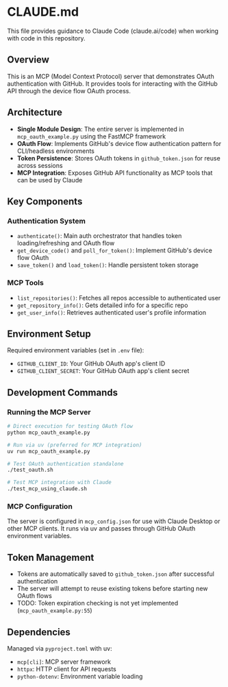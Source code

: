# CLAUDE.md

This file provides guidance to Claude Code (claude.ai/code) when working with code in this repository.

## Overview

This is an MCP (Model Context Protocol) server that demonstrates OAuth authentication with GitHub. It provides tools for interacting with the GitHub API through the device flow OAuth process.

## Architecture

- **Single Module Design**: The entire server is implemented in `mcp_oauth_example.py` using the FastMCP framework
- **OAuth Flow**: Implements GitHub's device flow authentication pattern for CLI/headless environments
- **Token Persistence**: Stores OAuth tokens in `github_token.json` for reuse across sessions
- **MCP Integration**: Exposes GitHub API functionality as MCP tools that can be used by Claude

## Key Components

### Authentication System
- `authenticate()`: Main auth orchestrator that handles token loading/refreshing and OAuth flow
- `get_device_code()` and `poll_for_token()`: Implement GitHub's device flow OAuth
- `save_token()` and `load_token()`: Handle persistent token storage

### MCP Tools
- `list_repositories()`: Fetches all repos accessible to authenticated user
- `get_repository_info()`: Gets detailed info for a specific repo
- `get_user_info()`: Retrieves authenticated user's profile information

## Environment Setup

Required environment variables (set in `.env` file):
- `GITHUB_CLIENT_ID`: Your GitHub OAuth app's client ID
- `GITHUB_CLIENT_SECRET`: Your GitHub OAuth app's client secret

## Development Commands

### Running the MCP Server
```bash
# Direct execution for testing OAuth flow
python mcp_oauth_example.py

# Run via uv (preferred for MCP integration)
uv run mcp_oauth_example.py

# Test OAuth authentication standalone
./test_oauth.sh

# Test MCP integration with Claude
./test_mcp_using_claude.sh
```

### MCP Configuration
The server is configured in `mcp_config.json` for use with Claude Desktop or other MCP clients. It runs via uv and passes through GitHub OAuth environment variables.

## Token Management

- Tokens are automatically saved to `github_token.json` after successful authentication
- The server will attempt to reuse existing tokens before starting new OAuth flows
- TODO: Token expiration checking is not yet implemented (`mcp_oauth_example.py:55`)

## Dependencies

Managed via `pyproject.toml` with uv:
- `mcp[cli]`: MCP server framework
- `httpx`: HTTP client for API requests  
- `python-dotenv`: Environment variable loading